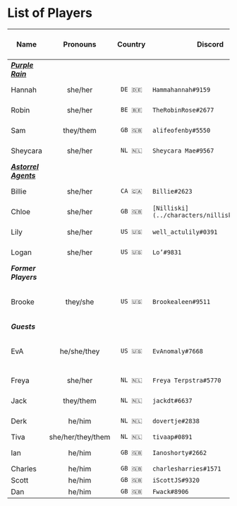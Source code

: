 # List of Players

| Name | Pronouns | Country | Discord | Instagram | Campaign | Character(s) & Appearances |
| --- |:---:|:---:| --- | --- | --- | --- |
| ***[Purple Rain](purple-rain/purple-rain.md)***
| Hannah | she/her | `DE 🇩🇪` | `Hammahannah#9159` | [jimbo_jane](https://www.instagram.com/jimbo_jane/) | [Purple Rain](purple-rain/purple-rain.md) | [Thanea Morlay](../characters/thanea-morlay.md) |
| Robin | she/her | `BE 🇧🇪` | `TheRobinRose#2677` | [awallflower_inbloom](https://www.instagram.com/awallflower_inbloom/) | [Purple Rain](purple-rain/purple-rain.md) | [Saoirse ó Dochartaigh](../characters/saoirse-o-dochartaigh.md) |
| Sam | they/them | `GB 🇬🇧` | `alifeofenby#5550` | [alifeofenby](https://www.instagram.com/alifeofenby/) | [Purple Rain](purple-rain/purple-rain.md) | [Torbra Tauff](../characters/torbra-tauff.md) |
| Sheycara | she/her | `NL 🇳🇱` | `Sheycara Mae#9567` | [sheycara](https://www.instagram.com/sheycara/) | [Purple Rain](purple-rain/purple-rain.md) | [Wizira](../characters/wizira.md) |
| ***[Astorrel Agents](astorrel-agents/astorrel-agents.md)***
| Billie | she/her | `CA 🇨🇦` | `Billie#2623` | [billie_by_design](https://www.instagram.com/billie_by_design/) | [Astorrel Agents](astorrel-agents/astorrel-agents.md) | [Ahsha Sallas](../characters/ahsha-sallas.md) |
| Chloe | she/her | `GB 🇬🇧` | `[Nilliski](../characters/nilliski.md)#2675` | | [Astorrel Agents](astorrel-agents/astorrel-agents.md) | [Noon Schiller](../characters/noon-schiller.md) |
| Lily | she/her | `US 🇺🇸` | `well_actulily#0391` | [well_actulily](https://www.instagram.com/well_actulily/) | [Astorrel Agents](astorrel-agents/astorrel-agents.md) | [Ephaine Seren](../characters/ephaine-seren.md)
| Logan | she/her | `US 🇺🇸` | `Lo’#9831` | [definitely_lo](https://www.instagram.com/definitely_lo/) | [Astorrel Agents](astorrel-agents/astorrel-agents.md) | [Redwyn Humpledopper](../characters/redwyn-humpledopper.md) |
| ***Former Players***
| Brooke | they/she | `US 🇺🇸` | `Brookealeen#9511` | [foxy.gremlin](https://www.instagram.com/foxy.gremlin/) | [Astorrel Agents](astorrel-agents/astorrel-agents.md) | [Whisper on the Breeze](../characters/whisper-on-the-breeze.md) ([AA01](../sessions/AA01.md) - [AA06](../sessions/AA06.md) ) |
| ***Guests***
| EvA | he/she/they | `US 🇺🇸` | `EvAnomaly#7668` | [evanomaly](https://www.instagram.com/evanomaly/) | Guest | [Sarleen Truestriker](../characters/sarleen-truestriker.md) ([PR14](../sessions/PR14.md) - [PR15](../sessions/PR15.md))
| Freya | she/her | `NL 🇳🇱` | `Freya Terpstra#5770` | [freyajoanne](https://www.instagram.com/freyajoanne/) | Guest | [Ophelia Phantom](../characters/ophelia-phantom.md) |
| Jack | they/them | `NL 🇳🇱` | `jackdt#6637` | | Guest | [Moss Gloomhollow](../characters/moss-gloomhollow.md) |
| Derk | he/him | `NL 🇳🇱` | `dovertje#2838` | | Guest | [Norma Collarbone](../characters/norma-collarbone.md) |
| Tiva | she/her/they/them | `NL 🇳🇱` | `tivaap#0891` | | Guest | [Brian](../characters/brian.md) |
| Ian | he/him | `GB 🇬🇧` | `Ianoshorty#2662` | | Guest | [Faelon Fireburner](../characters/faelon-fireburner.md) |
| Charles | he/him | `GB 🇬🇧` | `charlesharries#1571` | | Guest | |
| Scott | he/him | `GB 🇬🇧` | `iScottJS#9320` | | Guest | |
| Dan | he/him | `GB 🇬🇧` | `Fwack#8906` | | Guest | |
